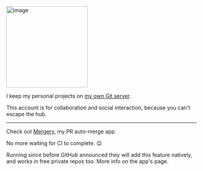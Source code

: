 <img width="215" alt="image" src="https://github.com/adamu/adamu/assets/498229/e4ee6c95-647f-47bd-bd47-0a76790fbfb9">

I keep my personal projects on [my own Git server](https://git.adamu.jp/adam).

This account is for collaboration and social interaction, because you can't escape the hub.

---

Check out [Mergery](https://github.com/apps/mergery), my PR auto-merge app.

No more waiting for CI to complete. 😌

Running since before GitHub announced they will add this feature natively, and works in free private repos too. More info on the app's page.
